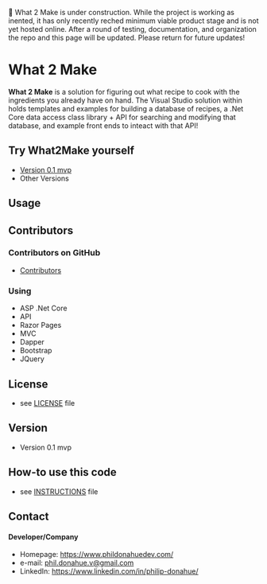 🔴 What 2 Make is under construction. While the project is working as inented, it has only recently reched minimum viable product stage and is not yet hosted online. After a round of testing, documentation, and organization the repo and this page will be updated. Please return for future updates!

What 2 Make
======
**What 2 Make** is a solution for figuring out what recipe to cook with the ingredients you already have on hand. The Visual Studio solution within holds templates and examples for building a database of recipes, a .Net Core data access class library + API for searching and modifying that database, and example front ends to inteact with that API!

## Try What2Make yourself
* [Version 0.1 mvp](www.what2make.org)
* Other Versions

## Usage

## Contributors

### Contributors on GitHub
* [Contributors](https://github.com/username/sw-name/graphs/contributors)

### Using
* ASP .Net Core
* API
* Razor Pages
* MVC
* Dapper
* Bootstrap
* JQuery

## License 
* see [LICENSE](https://github.com/username/sw-name/blob/master/LICENSE.md) file

## Version 
* Version 0.1 mvp

## How-to use this code
* see [INSTRUCTIONS](https://github.com/username/sw-name/blob/master/INSTRUCTIONS.md) file

## Contact
#### Developer/Company
* Homepage: https://www.phildonahuedev.com/
* e-mail: phil.donahue.v@gmail.com
* LinkedIn: https://www.linkedin.com/in/philip-donahue/
